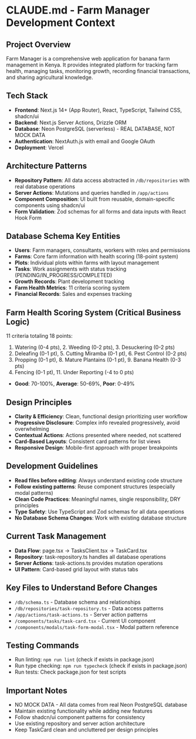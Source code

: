# CLAUDE.md - Farm Manager Development Context

## Project Overview
Farm Manager is a comprehensive web application for banana farm management in Kenya. It provides integrated platform for tracking farm health, managing tasks, monitoring growth, recording financial transactions, and sharing agricultural knowledge.

## Tech Stack
- **Frontend**: Next.js 14+ (App Router), React, TypeScript, Tailwind CSS, shadcn/ui
- **Backend**: Next.js Server Actions, Drizzle ORM
- **Database**: Neon PostgreSQL (serverless) - REAL DATABASE, NOT MOCK DATA
- **Authentication**: NextAuth.js with email and Google OAuth
- **Deployment**: Vercel

## Architecture Patterns
- **Repository Pattern**: All data access abstracted in `/db/repositories` with real database operations
- **Server Actions**: Mutations and queries handled in `/app/actions`
- **Component Composition**: UI built from reusable, domain-specific components using shadcn/ui
- **Form Validation**: Zod schemas for all forms and data inputs with React Hook Form

## Database Schema Key Entities
- **Users**: Farm managers, consultants, workers with roles and permissions
- **Farms**: Core farm information with health scoring (18-point system)
- **Plots**: Individual plots within farms with layout management
- **Tasks**: Work assignments with status tracking (PENDING/IN_PROGRESS/COMPLETED)
- **Growth Records**: Plant development tracking
- **Farm Health Metrics**: 11 criteria scoring system
- **Financial Records**: Sales and expenses tracking

## Farm Health Scoring System (Critical Business Logic)
11 criteria totaling 18 points:
1. Watering (0-4 pts), 2. Weeding (0-2 pts), 3. Desuckering (0-2 pts)
4. Deleafing (0-1 pt), 5. Cutting Miramba (0-1 pt), 6. Pest Control (0-2 pts)
7. Propping (0-1 pt), 8. Mature Plantains (0-1 pt), 9. Banana Health (0-3 pts)
10. Fencing (0-1 pt), 11. Under Reporting (-4 to 0 pts)
- **Good**: 70-100%, **Average**: 50-69%, **Poor**: 0-49%

## Design Principles
- **Clarity & Efficiency**: Clean, functional design prioritizing user workflow
- **Progressive Disclosure**: Complex info revealed progressively, avoid overwhelming
- **Contextual Actions**: Actions presented where needed, not scattered
- **Card-Based Layouts**: Consistent card patterns for list views
- **Responsive Design**: Mobile-first approach with proper breakpoints

## Development Guidelines
- **Read files before editing**: Always understand existing code structure
- **Follow existing patterns**: Reuse component structures (especially modal patterns)
- **Clean Code Practices**: Meaningful names, single responsibility, DRY principles
- **Type Safety**: Use TypeScript and Zod schemas for all data operations
- **No Database Schema Changes**: Work with existing database structure

## Current Task Management
- **Data Flow**: page.tsx → TasksClient.tsx → TaskCard.tsx
- **Repository**: task-repository.ts handles all database operations
- **Server Actions**: task-actions.ts provides mutation operations
- **UI Pattern**: Card-based grid layout with status tabs

## Key Files to Understand Before Changes
- `/db/schema.ts` - Database schema and relationships
- `/db/repositories/task-repository.ts` - Data access patterns
- `/app/actions/task-actions.ts` - Server action patterns
- `/components/tasks/task-card.tsx` - Current UI component
- `/components/modals/task-form-modal.tsx` - Modal pattern reference

## Testing Commands
- Run linting: `npm run lint` (check if exists in package.json)
- Run type checking: `npm run typecheck` (check if exists in package.json)
- Run tests: Check package.json for test scripts

## Important Notes
- NO MOCK DATA - All data comes from real Neon PostgreSQL database
- Maintain existing functionality while adding new features
- Follow shadcn/ui component patterns for consistency
- Use existing repository and server action architecture
- Keep TaskCard clean and uncluttered per design principles